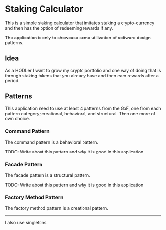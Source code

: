 # Staking Calculator

This is a simple staking calculator that imitates staking a crypto-currency and then has the option of redeeming rewards if any.

The application is only to showcase some utilization of software design patterns.  

## Idea

As a HODLer I want to grow my crypto portfolio and one way of doing that is through staking tokens that you already have and then earn rewards after a period.

## Patterns 

This application need to use at least 4 patterns from the GoF, one from each pattern category; creational, behavioral, and structural.
Then one more of own choice.

### Command Pattern

The command pattern is a behavioral pattern.

TODO: Write about this pattern and why it is good in this application

### Facade Pattern

The facade pattern is a structural pattern.

TODO: Write about this pattern and why it is good in this application

### Factory Method Pattern

The factory method pattern is a creational pattern.


-----
I also use singletons